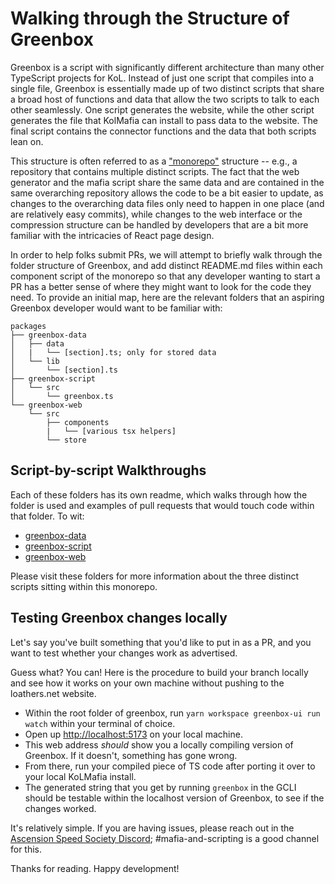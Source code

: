 # Walking through the Structure of Greenbox

Greenbox is a script with significantly different architecture than many other TypeScript projects for KoL. Instead of just one script that compiles into a single file, Greenbox is essentially made up of two distinct scripts that share a broad host of functions and data that allow the two scripts to talk to each other seamlessly. One script generates the website, while the other script generates the file that KolMafia can install to pass data to the website. The final script contains the connector functions and the data that both scripts lean on.

This structure is often referred to as a ["monorepo"](https://semaphoreci.com/blog/what-is-monorepo) structure -- e.g., a repository that contains multiple distinct scripts. The fact that the web generator and the mafia script share the same data and are contained in the same overarching repository allows the code to be a bit easier to update, as changes to the overarching data files only need to happen in one place (and are relatively easy commits), while changes to the web interface or the compression structure can be handled by developers that are a bit more familiar with the intricacies of React page design.

In order to help folks submit PRs, we will attempt to briefly walk through the folder structure of Greenbox, and add distinct README.md files within each component script of the monorepo so that any developer wanting to start a PR has a better sense of where they might want to look for the code they need. To provide an initial map, here are the relevant folders that an aspiring Greenbox developer would want to be familiar with:

```
packages
├── greenbox-data
│   ├── data
│   |   └── [section].ts; only for stored data
│   └── lib
│       └── [section].ts
├── greenbox-script
│   └── src
│       └── greenbox.ts
└── greenbox-web
    └── src
        ├── components
        |   └── [various tsx helpers]
        └── store
```

## Script-by-script Walkthroughs

Each of these folders has its own readme, which walks through how the folder is used and examples of pull requests that would touch code within that folder. To wit:

- [greenbox-data](greenbox-data/README.md)
- [greenbox-script](greenbox-script/README.md)
- [greenbox-web](greenbox-web/README.md)

Please visit these folders for more information about the three distinct scripts sitting within this monorepo.

## Testing Greenbox changes locally

Let's say you've built something that you'd like to put in as a PR, and you want to test whether your changes work as advertised.

Guess what? You can! Here is the procedure to build your branch locally and see how it works on your own machine without pushing to the loathers.net website.

- Within the root folder of greenbox, run `yarn workspace greenbox-ui run watch` within your terminal of choice.
- Open up [http://localhost:5173](http://localhost:5173) on your local machine.
- This web address _should_ show you a locally compiling version of Greenbox. If it doesn't, something has gone wrong.
- From there, run your compiled piece of TS code after porting it over to your local KoLMafia install.
- The generated string that you get by running `greenbox` in the GCLI should be testable within the localhost version of Greenbox, to see if the changes worked.

It's relatively simple. If you are having issues, please reach out in the [Ascension Speed Society Discord](https://discord.gg/tbUCRT5); #mafia-and-scripting is a good channel for this.

Thanks for reading. Happy development!
